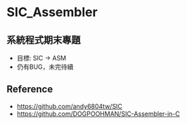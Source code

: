 # SIC_Assembler

## 系統程式期末專題
- 目標: SIC -> ASM
- 仍有BUG，未完待續


## Reference
- <https://github.com/andy6804tw/SIC>
- <https://github.com/DOGPOOHMAN/SIC-Assembler-in-C>
